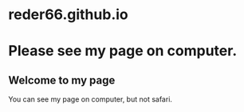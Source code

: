 # reder66.github.io
Please see my page on computer.
=======
## Welcome to my page

You can see my page on computer, but not safari.
